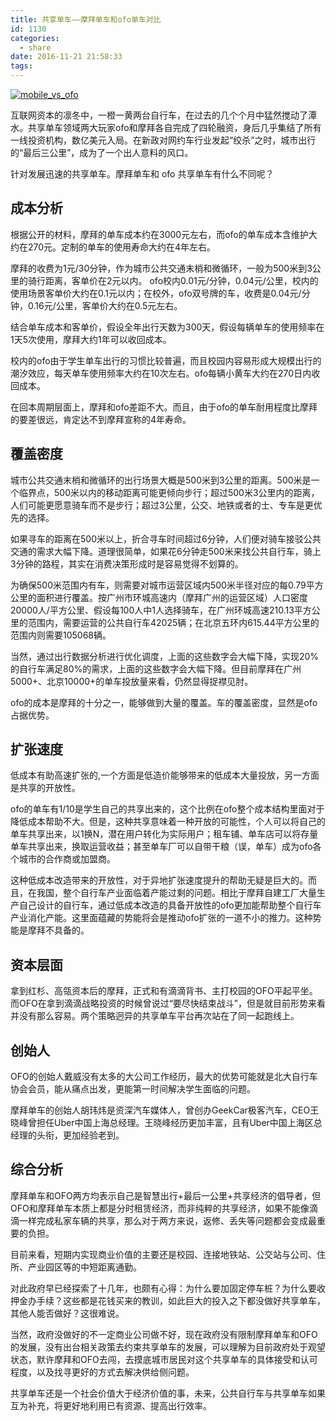 ```yaml
---
title: 共享单车——摩拜单车和ofo单车对比
id: 1130
categories:
  - share
date: 2016-11-21 21:58:33
tags:
---
```


[![mobile_vs_ofo](/images/2016/11/mobile_vs_ofo.png)](/images/2016/11/mobile_vs_ofo.png)

互联网资本的凛冬中，一橙一黄两台自行车，在过去的几个个月中猛然搅动了潭水。共享单车领域两大玩家ofo和摩拜各自完成了四轮融资，身后几乎集结了所有一线投资机构，数亿美元入局。在新政对网约车行业发起“绞杀”之时，城市出行的“最后三公里”，成为了一个出人意料的风口。

针对发展迅速的共享单车。摩拜单车和 ofo 共享单车有什么不同呢？

## 成本分析

根据公开的材料，摩拜的单车成本约在3000元左右，而ofo的单车成本含维护大约在270元。定制的单车的使用寿命大约在4年左右。

摩拜的收费为1元/30分钟，作为城市公共交通末梢和微循环，一般为500米到3公里的骑行距离，客单价在2元以内。
ofo校内0.01元/分钟，0.04元/公里，校内的使用场景客单价大约在0.1元以内；在校外，ofo双号牌的车，收费是0.04元/分钟，0.16元/公里，客单价大约在0.5元左右。

结合单车成本和客单价，假设全年出行天数为300天，假设每辆单车的使用频率在1天5次使用，摩拜大约1年可以收回成本。

校内的ofo由于学生单车出行的习惯比较普遍，而且校园内容易形成大规模出行的潮汐效应，每天单车使用频率大约在10次左右。ofo每辆小黄车大约在270日内收回成本。

在回本周期层面上，摩拜和ofo差距不大。而且，由于ofo的单车耐用程度比摩拜的要差很远，肯定达不到摩拜宣称的4年寿命。

## 覆盖密度

城市公共交通末梢和微循环的出行场景大概是500米到3公里的距离。500米是一个临界点，500米以内的移动距离可能更倾向步行；超过500米3公里内的距离，人们可能更愿意骑车而不是步行；超过3公里，公交、地铁或者的士、专车是更优先的选择。

如果寻车的距离在500米以上，折合寻车时间超过6分钟，人们便对骑车接驳公共交通的需求大幅下降。道理很简单，如果花6分钟走500米来找公共自行车，骑上3分钟的路程，其实在消费决策形成时是容易觉得不划算的。

为确保500米范围内有车，则需要对城市运营区域内500米半径对应的每0.79平方公里的面积进行覆盖。按广州市环城高速内（摩拜广州的运营区域）人口密度20000人/平方公里、假设每100人中1人选择骑车，在广州环城高速210.13平方公里的范围内，需要运营的公共自行车42025辆；在北京五环内615.44平方公里的范围内则需要105068辆。

当然，通过出行数据分析进行优化调度，上面的这些数字会大幅下降，实现20%的自行车满足80%的需求，上面的这些数字会大幅下降。但目前摩拜在广州5000+、北京10000+的单车投放量来看，仍然显得捉襟见肘。

ofo的成本是摩拜的十分之一，能够做到大量的覆盖。车的覆盖密度，显然是ofo占据优势。

## 扩张速度

低成本有助高速扩张的,一个方面是低造价能够带来的低成本大量投放，另一方面是共享的开放性。

ofo的单车有1/10是学生自己的共享出来的，这个比例在ofo整个成本结构里面对于降低成本帮助不大。但是，这种共享意味着一种开放的可能性，个人可以将自己的单车共享出来，以1换N，潜在用户转化为实际用户；租车铺、单车店可以将存量单车共享出来，换取运营收益；甚至单车厂可以自带干粮（误，单车）成为ofo各个城市的合作商或加盟商。

这种低成本改造带来的开放性，对于异地扩张速度提升的帮助无疑是巨大的。而且，在我国，整个自行车产业面临着产能过剩的问题。相比于摩拜自建工厂大量生产自己设计的自行车，通过低成本改造的具备开放性的ofo更加能帮助整个自行车产业消化产能。这里面蕴藏的势能将会是推动ofo扩张的一道不小的推力。这种势能是摩拜不具备的。

## 资本层面

拿到红杉、高瓴资本后的摩拜，正式和有滴滴背书、主打校园的OFO平起平坐。而OFO在拿到滴滴战略投资的时候曾说过“要尽快结束战斗”，但是就目前形势来看并没有那么容易。两个策略迥异的共享单车平台再次站在了同一起跑线上。

## 创始人

OFO的创始人戴威没有太多的大公司工作经历，最大的优势可能就是北大自行车协会会员，能从痛点出发，更能第一时间解决学生面临的问题。

摩拜单车的创始人胡玮炜是资深汽车媒体人，曾创办GeekCar极客汽车，CEO王晓峰曾担任Uber中国上海总经理。王晓峰经历更加丰富，且有Uber中国上海区总经理的头衔，更加经验老到。

## 综合分析

摩拜单车和OFO两方均表示自己是智慧出行+最后一公里+共享经济的倡导者，但OFO和摩拜单车本质上都是分时租赁经济，而非纯粹的共享经济，如果不能像滴滴一样完成私家车辆的共享，那么对于两方来说，返修、丢失等问题都会变成最重要的负担。

目前来看，短期内实现商业价值的主要还是校园、连接地铁站、公交站与公司、住所、产业园区等的中短距离通勤。

对此政府早已经探索了十几年，也颇有心得：为什么要加固定停车桩？为什么要收押金办手续？这些都是花钱买来的教训，如此巨大的投入之下都没做好共享单车，其他人能否做好？这很难说。

当然，政府没做好的不一定商业公司做不好，现在政府没有限制摩拜单车和OFO的发展，没有出台相关政策去约束共享单车的发展，可以理解为目前政府处于观望状态，默许摩拜和OFO去闯，去摸底城市居民对这个共享单车的具体接受和认可程度，以及找寻更好的方式去解决供给侧问题。

共享单车还是一个社会价值大于经济价值的事，未来，公共自行车与共享单车如果互为补充，将更好地利用已有资源、提高出行效率。